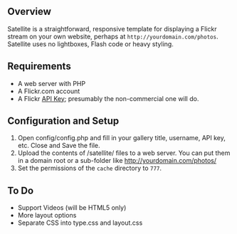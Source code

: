 Overview
-------------
Satellite is a straightforward, responsive template for displaying a Flickr stream on your own website, perhaps at `http://yourdomain.com/photos`. Satellite uses no lightboxes, Flash code or heavy styling.

Requirements
-------------

- A web server with PHP
- A Flickr.com account
- A Flickr [API Key](http://www.flickr.com/services/apps/create/apply/); presumably the non-commercial one will do.


Configuration and Setup
-----------------------

1. Open config/config.php and fill in your gallery title, username, API key, etc. Close and Save the file.
2. Upload the contents of /satellite/ files to a web server. You can put them in a domain root or a sub-folder like http://yourdomain.com/photos/
3. Set the permissions of the `cache` directory to `777`.


To Do 
-----
- Support Videos (will be HTML5 only)
- More layout options
- Separate CSS into type.css and layout.css